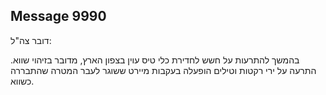 ## Message 9990

דובר צה"ל:

בהמשך להתרעות על חשש לחדירת כלי טיס עוין בצפון הארץ, מדובר בזיהוי שווא. התרעה על ירי רקטות וטילים הופעלה בעקבות מיירט ששוגר לעבר המטרה שהתבררה כשווא.

